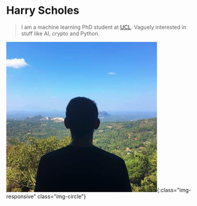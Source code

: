 # Harry Scholes

> I am a machine learning PhD student at [UCL](https://www.ucl.ac.uk/). Vaguely interested in stuff like AI, crypto and Python.

![me](/assets/img/me.jpg){:class="img-responsive" class="img-circle"}
